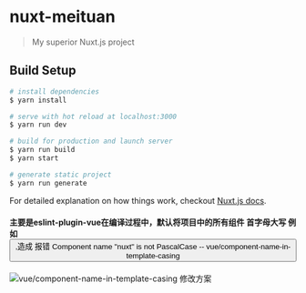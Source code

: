 # nuxt-meituan

> My superior Nuxt.js project

## Build Setup

``` bash
# install dependencies
$ yarn install

# serve with hot reload at localhost:3000
$ yarn run dev

# build for production and launch server
$ yarn run build
$ yarn start

# generate static project
$ yarn run generate
```

For detailed explanation on how things work, checkout [Nuxt.js docs](https://nuxtjs.org).


####  主要是eslint-plugin-vue在编译过程中，默认将项目中的所有组件 首字母大写 例如 <Button> ,造成 <nuxt />报错 Component name "nuxt" is not PascalCase -- vue/component-name-in-template-casing
![vue/component-name-in-template-casing 修改方案](https://github.com/vuejs/eslint-plugin-vue/pull/714/commits/a7c23586946dc0df1fc90ea8ae86c5e46251d4c1)

